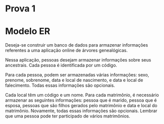 # Prova 1

# Modelo ER

Deseja-se construir um banco de dados para armazenar informações referentes a uma aplicação online de árvores genealógicas.

Nessa aplicação, pessoas desejam armazenar informações sobre seus ancestrais. Cada pessoa é  identificada por um código.

Para cada pessoa, podem ser armazenadas várias informações: sexo, prenome, sobrenome, data e local de nascimento, e data e local de falecimento. Todas essas informações são opcionais.

Cada local têm um código e um nome. Para cada matrimônio, é necessário armazenar as seguintes informações: pessoa que é marido, pessoa que é esposa, pessoas que são filhos gerados pelo matrimônio e data e local do matrimônio. Novamente, todas essas informações são opcionais. Lembrar que uma pessoa pode ter participado de vários matrimônios.
